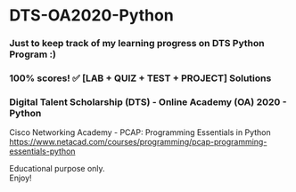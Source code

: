 # DTS-OA2020-Python
### Just to keep track of my learning progress on DTS Python Program :)
### 100% scores! ✅ [LAB + QUIZ + TEST + PROJECT] Solutions
### Digital Talent Scholarship (DTS) - Online Academy (OA) 2020 - Python

Cisco Networking Academy - PCAP: Programming Essentials in Python\
https://www.netacad.com/courses/programming/pcap-programming-essentials-python

Educational purpose only.\
Enjoy!
